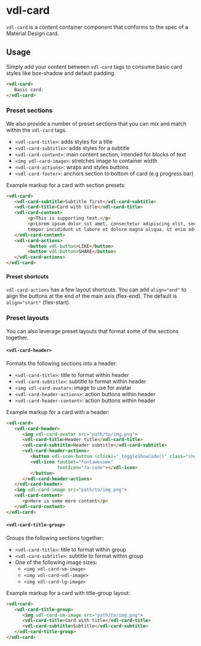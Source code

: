 # vdl-card

`vdl-card` is a content container component that conforms to the spec of a Material Design card.


## Usage

Simply add your content between `vdl-card` tags to consume basic card styles like box-shadow and default padding.

```html
<vdl-card>
   Basic card.
</vdl-card>
```

### Preset sections 

We also provide a number of preset sections that you can mix and match within the `vdl-card` tags. 

  * `<vdl-card-title>`: adds styles for a title
  * `<vdl-card-subtitle>`: adds styles for a subtitle
  * `<vdl-card-content>`: main content section, intended for blocks of text
  * `<img vdl-card-image>`: stretches image to container width
  * `<vdl-card-actions>`: wraps and styles buttons
  * `<vdl-card-footer>`: anchors section to bottom of card (e.g progress bar)

Example markup for a card with section presets:

```html
<vdl-card>
   <vdl-card-subtitle>Subtitle first</vdl-card-subtitle>
   <vdl-card-title>Card with title</vdl-card-title>   
   <vdl-card-content>
        <p>This is supporting text.</p>
        <p>Lorem ipsum dolor sit amet, consectetur adipiscing elit, sed do 
        tempor incididunt ut labore et dolore magna aliqua. Ut enim ad</p>
   </vdl-card-content>
   <vdl-card-actions>
        <button vdl-button>LIKE</button>
        <button vdl-button>SHARE</button>
   </vdl-card-actions>
</vdl-card>
```

#### Preset shortcuts

`vdl-card-actions` has a few layout shortcuts. You can add `align="end"` to align the buttons at the end of
the main axis (flex-end). The default is `align="start"` (flex-start).

### Preset layouts

You can also leverage preset layouts that format some of the sections together.

#### `<vdl-card-header>`

Formats the following sections into a header:

  * `<vdl-card-title>`: title to format within header
  * `<vdl-card-subtitle>`: subtitle to format within header
  * `<img vdl-card-avatar>`: image to use for avatar
  * `<vdl-card-header-actions>`: action buttons within header
  * `<vdl-card-header-content>`: action buttons within header
    
Example markup for a card with a header:

```html
<vdl-card>
   <vdl-card-header>
      <img vdl-card-avatar src="path/to/img.png">
      <vdl-card-title>Header title</vdl-card-title>
      <vdl-card-subtitle>Header subtitle</vdl-card-subtitle>
      <vdl-card-header-actions>
         <button vdl-icon-button (click)="_toggleShowCode()" class="show-hide-button">
         <vdl-icon fontSet="fontawesome"
                   fontIcon="fa-code"></vdl-icon>
         </button>
      </vdl-card-header-actions>
   </vdl-card-header>
   <img vdl-card-image src="path/to/img.png">
   <vdl-card-content>
      <p>Here is some more content</p>
   </vdl-card-content>
</vdl-card>
```
    
#### `<vdl-card-title-group>`

Groups the following sections together:

  * `<vdl-card-title>`: title to format within group
  * `<vdl-card-subtitle>`: subtitle to format within group
  * One of the following image sizes:
    * `<img vdl-card-sm-image>`
    * `<img vdl-card-vdl-image>`
    * `<img vdl-card-lg-image>`

Example markup for a card with title-group layout:

```html
<vdl-card>
   <vdl-card-title-group>
      <img vdl-card-sm-image src="path/to/img.png">
      <vdl-card-title>Card with title</vdl-card-title>
      <vdl-card-subtitle>Subtitle</vdl-card-subtitle>
   </vdl-card-title-group>
</vdl-card>
```